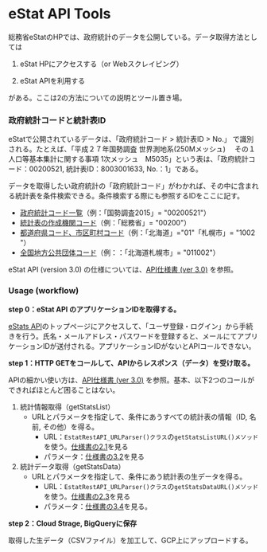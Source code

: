 # eStat API Tools

総務省eStatのHPでは、政府統計のデータを公開している。データ取得方法としては

1. eStat HPにアクセスする（or Webスクレイピング）

2. eStat APIを利用する

がある。ここは2の方法についての説明とツール置き場。



### 政府統計コードと統計表ID

eStatで公開されているデータは、「政府統計コード > 統計表ID > No.」 で識別される。たとえば、「平成２７年国勢調査 世界測地系(250Mメッシュ) 　その１　人口等基本集計に関する事項 1次メッシュ　M5035」という表は、「政府統計コード：00200521,  統計表ID：8003001633,  No.：1」である。



データを取得したい政府統計の「政府統計コード」がわかれば、その中に含まれる統計表を条件検索できる。条件検索する際にも参照するIDをここに記す。

- [政府統計コード一覧](https://www.e-stat.go.jp/help/stat-search-3-5)（例：「国勢調査2015」= "00200521"）
- [統計表の作成機関コード](https://www.stat.go.jp/info/guide/public/code/pdf/code.pdf)（例：「総務省」= "00200"）
- [都道府県コード、市区町村コード](https://www.soumu.go.jp/denshijiti/code.html)（例：「北海道」="01"「札幌市」= "1002 "）
- [全国地方公共団体コード](https://www.soumu.go.jp/denshijiti/code.html)（例：：「北海道札幌市」= "011002"）



eStat API (version 3.0) の仕様については、[API仕様書 (ver 3.0)](https://www.e-stat.go.jp/api/api-info/e-stat-manual3-0) を参照。



### Usage (workflow)



**step 0：eStat API のアプリケーションIDを取得する。**

[eStats API](https://www.e-stat.go.jp/api/)のトップページにアクセスして、「ユーザ登録・ログイン」から手続きを行う。氏名・メールアドレス・パスワードを登録すると、メールにてアプリケーションIDが送付される。アプリケーションIDがないとAPIコールできない。

**step 1：HTTP GETをコールして、APIからレスポンス（データ）を受け取る。**

APIの細かい使い方は、[API仕様書 (ver 3.0)](https://www.e-stat.go.jp/api/api-info/api-spec) を参照。基本、以下2つのコールができればほとんど困ることはない。



1. 統計情報取得（getStatsList）
   - URLとパラメータを指定して、条件にあうすべての統計表の情報（ID, 名前, その他）を得る。
     - URL：`EstatRestAPI_URLParser()クラス`の`getStatsListURL()メソッド`を使う。[仕様書の2.1](https://www.e-stat.go.jp/api/api-info/e-stat-manual3-0#api_2_1)を見る
     - パラメータ：[仕様書の3.2](https://www.e-stat.go.jp/api/api-info/e-stat-manual3-0#api_3_2)を見る
2. 統計データ取得（getStatsData）
   - URLとパラメータを指定して、条件にあう統計表の生データを得る。
     - URL：`EstatRestAPI_URLParser()クラス`の`getStatsDataURL()メソッド`を使う。[仕様書の2.3](https://www.e-stat.go.jp/api/api-info/e-stat-manual3-0#api_2_3)を見る
     - パラメータ：[仕様書の3.4](https://www.e-stat.go.jp/api/api-info/e-stat-manual3-0#api_3_4)を見る。





**step 2：Cloud Strage, BigQueryに保存**

取得した生データ（CSVファイル）を加工して、GCP上にアップロードする。

